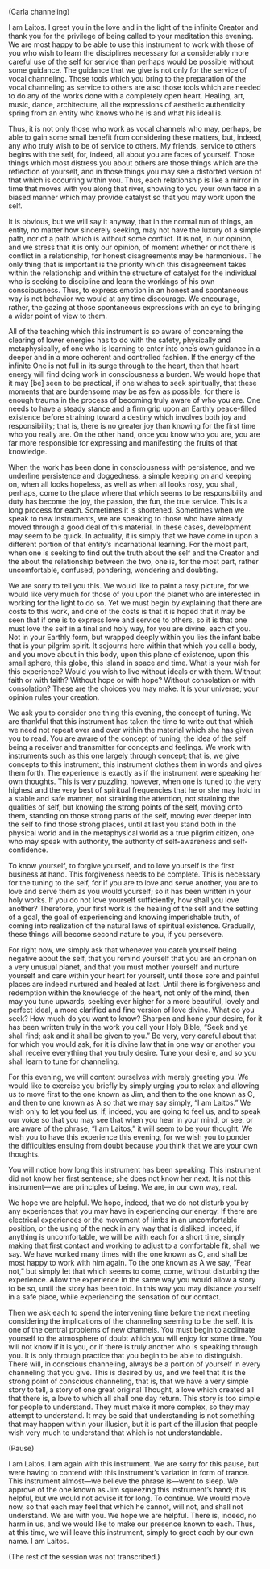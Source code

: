<p class="channel-type">(Carla channeling)</p>
<p>I am Laitos. I greet you in the love and in the light of the infinite Creator and thank you for the privilege of being called to your meditation this evening. We are most happy to be able to use this instrument to work with those of you who wish to learn the disciplines necessary for a considerably more careful use of the self for service than perhaps would be possible without some guidance. The guidance that we give is not only for the service of vocal channeling. Those tools which you bring to the preparation of the vocal channeling as service to others are also those tools which are needed to do any of the works done with a completely open heart. Healing, art, music, dance, architecture, all the expressions of aesthetic authenticity spring from an entity who knows who he is and what his ideal is.</p>
<p>Thus, it is not only those who work as vocal channels who may, perhaps, be able to gain some small benefit from considering these matters, but, indeed, any who truly wish to be of service to others. My friends, service to others begins with the self, for, indeed, all about you are faces of yourself. Those things which most distress you about others are those things which are the reflection of yourself, and in those things you may see a distorted version of that which is occurring within you. Thus, each relationship is like a mirror in time that moves with you along that river, showing to you your own face in a biased manner which may provide catalyst so that you may work upon the self.</p>
<p>It is obvious, but we will say it anyway, that in the normal run of things, an entity, no matter how sincerely seeking, may not have the luxury of a simple path, nor of a path which is without some conflict. It is not, in our opinion, and we stress that it is only our opinion, of moment whether or not there is conflict in a relationship, for honest disagreements may be harmonious. The only thing that is important is the priority which this disagreement takes within the relationship and within the structure of catalyst for the individual who is seeking to discipline and learn the workings of his own consciousness. Thus, to express emotion in an honest and spontaneous way is not behavior we would at any time discourage. We encourage, rather, the gazing at those spontaneous expressions with an eye to bringing a wider point of view to them.</p>
<p>All of the teaching which this instrument is so aware of concerning the clearing of lower energies has to do with the safety, physically and metaphysically, of one who is learning to enter into one’s own guidance in a deeper and in a more coherent and controlled fashion. If the energy of the infinite One is not full in its surge through to the heart, then that heart energy will find doing work in consciousness a burden. We would hope that it may [be] seen to be practical, if one wishes to seek spiritually, that these moments that are burdensome may be as few as possible, for there is enough trauma in the process of becoming truly aware of who you are. One needs to have a steady stance and a firm grip upon an Earthly peace-filled existence before straining toward a destiny which involves both joy and responsibility; that is, there is no greater joy than knowing for the first time who you really are. On the other hand, once you know who you are, you are far more responsible for expressing and manifesting the fruits of that knowledge.</p>
<p>When the work has been done in consciousness with persistence, and we underline persistence and doggedness, a simple keeping on and keeping on, when all looks hopeless, as well as when all looks rosy, you shall, perhaps, come to the place where that which seems to be responsibility and duty has become the joy, the passion, the fun, the true service. This is a long process for each. Sometimes it is shortened. Sometimes when we speak to new instruments, we are speaking to those who have already moved through a good deal of this material. In these cases, development may seem to be quick. In actuality, it is simply that we have come in upon a different portion of that entity’s incarnational learning. For the most part, when one is seeking to find out the truth about the self and the Creator and the about the relationship between the two, one is, for the most part, rather uncomfortable, confused, pondering, wondering and doubting.</p>
<p>We are sorry to tell you this. We would like to paint a rosy picture, for we would like very much for those of you upon the planet who are interested in working for the light to do so. Yet we must begin by explaining that there are costs to this work, and one of the costs is that it is hoped that it may be seen that if one is to express love and service to others, so it is that one must love the self in a final and holy way, for you are divine, each of you. Not in your Earthly form, but wrapped deeply within you lies the infant babe that is your pilgrim spirit. It sojourns here within that which you call a body, and you move about in this body, upon this plane of existence, upon this small sphere, this globe, this island in space and time. What is your wish for this experience? Would you wish to live without ideals or with them. Without faith or with faith? Without hope or with hope? Without consolation or with consolation? These are the choices you may make. It is your universe; your opinion rules your creation.</p>
<p>We ask you to consider one thing this evening, the concept of tuning. We are thankful that this instrument has taken the time to write out that which we need not repeat over and over within the material which she has given you to read. You are aware of the concept of tuning, the idea of the self being a receiver and transmitter for concepts and feelings. We work with instruments such as this one largely through concept; that is, we give concepts to this instrument, this instrument clothes them in words and gives them forth. The experience is exactly as if the instrument were speaking her own thoughts. This is very puzzling, however, when one is tuned to the very highest and the very best of spiritual frequencies that he or she may hold in a stable and safe manner, not straining the attention, not straining the qualities of self, but knowing the strong points of the self, moving onto them, standing on those strong parts of the self, moving ever deeper into the self to find those strong places, until at last you stand both in the physical world and in the metaphysical world as a true pilgrim citizen, one who may speak with authority, the authority of self-awareness and self-confidence.</p>
<p>To know yourself, to forgive yourself, and to love yourself is the first business at hand. This forgiveness needs to be complete. This is necessary for the tuning to the self, for if you are to love and serve another, you are to love and serve them as you would yourself; so it has been written in your holy works. If you do not love yourself sufficiently, how shall you love another? Therefore, your first work is the healing of the self and the setting of a goal, the goal of experiencing and knowing imperishable truth, of coming into realization of the natural laws of spiritual existence. Gradually, these things will become second nature to you, if you persevere.</p>
<p>For right now, we simply ask that whenever you catch yourself being negative about the self, that you remind yourself that you are an orphan on a very unusual planet, and that you must mother yourself and nurture yourself and care within your heart for yourself, until those sore and painful places are indeed nurtured and healed at last. Until there is forgiveness and redemption within the knowledge of the heart, not only of the mind, then may you tune upwards, seeking ever higher for a more beautiful, lovely and perfect ideal, a more clarified and fine version of love divine. What do you seek? How much do you want to know? Sharpen and hone your desire, for it has been written truly in the work you call your Holy Bible, “Seek and ye shall find; ask and it shall be given to you.” Be very, very careful about that for which you would ask, for it is divine law that in one way or another you shall receive everything that you truly desire. Tune your desire, and so you shall learn to tune for channeling.</p>
<p>For this evening, we will content ourselves with merely greeting you. We would like to exercise you briefly by simply urging you to relax and allowing us to move first to the one known as Jim, and then to the one known as C, and then to one known as A so that we may say simply, “I am Laitos.” We wish only to let you feel us, if, indeed, you are going to feel us, and to speak our voice so that you may see that when you hear in your mind, or see, or are aware of the phrase, “I am Laitos,” it will seem to be your thought. We wish you to have this experience this evening, for we wish you to ponder the difficulties ensuing from doubt because you think that we are your own thoughts.</p>
<p>You will notice how long this instrument has been speaking. This instrument did not know her first sentence; she does not know her next. It is not this instrument—we are principles of being. We are, in our own way, real.</p>
<p>We hope we are helpful. We hope, indeed, that we do not disturb you by any experiences that you may have in experiencing our energy. If there are electrical experiences or the movement of limbs in an uncomfortable position, or the using of the neck in any way that is disliked, indeed, if anything is uncomfortable, we will be with each for a short time, simply making that first contact and working to adjust to a comfortable fit, shall we say. We have worked many times with the one known as C, and shall be most happy to work with him again. To the one known as A we say, “Fear not,” but simply let that which seems to come, come, without disturbing the experience. Allow the experience in the same way you would allow a story to be so, until the story has been told. In this way you may distance yourself in a safe place, while experiencing the sensation of our contact.</p>
<p>Then we ask each to spend the intervening time before the next meeting considering the implications of the channeling seeming to be the self. It is one of the central problems of new channels. You must begin to acclimate yourself to the atmosphere of doubt which you will enjoy for some time. You will not know if it is you, or if there is truly another who is speaking through you. It is only through practice that you begin to be able to distinguish. There will, in conscious channeling, always be a portion of yourself in every channeling that you give. This is desired by us, and we feel that it is the strong point of conscious channeling, that is, that we have a very simple story to tell, a story of one great original Thought, a love which created all that there is, a love to which all shall one day return. This story is too simple for people to understand. They must make it more complex, so they may attempt to understand. It may be said that understanding is not something that may happen within your illusion, but it is part of the illusion that people wish very much to understand that which is not understandable.</p>
<p class="comment">(Pause)</p>
<p>I am Laitos. I am again with this instrument. We are sorry for this pause, but were having to contend with this instrument’s variation in form of trance. This instrument almost—we believe the phrase is—went to sleep. We approve of the one known as Jim squeezing this instrument’s hand; it is helpful, but we would not advise it for long. To continue. We would move now, so that each may feel that which he cannot, will not, and shall not understand. We are with you. We hope we are helpful. There is, indeed, no harm in us, and we would like to make our presence known to each. Thus, at this time, we will leave this instrument, simply to greet each by our own name. I am Laitos.</p>
<p class="comment">(The rest of the session was not transcribed.)</p>